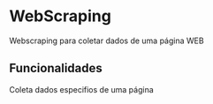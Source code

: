 # WebScraping

Webscraping para coletar dados de uma página WEB

## Funcionalidades

Coleta dados especifios de uma página